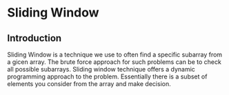 # Sliding Window

## Introduction

Sliding Window is a technique we use to often find a specific subarray from a gicen array. The brute force approach for such problems can be to check all possible subarrays. Sliding window technique offers a dynamic programming approach to the problem. Essentially there is a subset of elements you consider from the array and make decision.
